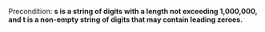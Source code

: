 Precondition: **s is a string of digits with a length not exceeding 1,000,000, and t is a non-empty string of digits that may contain leading zeroes.**